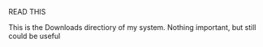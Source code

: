READ THIS 

This is the Downloads directiory of my system. Nothing important, but still could be useful


